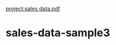 
[project:sales data.pdf](https://github.com/Uthramariappan/sales-data-sample3/blob/main/sales%20data%20.pdf)
# sales-data-sample3
